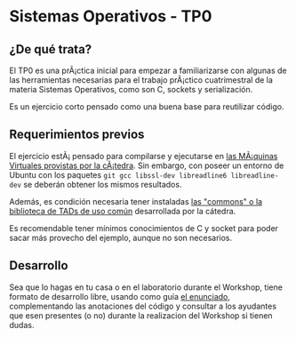 # Sistemas Operativos - TP0

## ¿De qué trata?
El TP0 es una prÃ¡ctica inicial para empezar a familiarizarse con algunas de las herramientas necesarias para el trabajo prÃ¡ctico cuatrimestral de la materia Sistemas Operativos, como son C, sockets y serialización.

Es un ejercicio corto pensado como una buena base para reutilizar código. 

## Requerimientos previos
El ejercicio estÃ¡ pensado para compilarse y ejecutarse en [las MÃ¡quinas Virtuales provistas por la cÃ¡tedra](https://www.utnso.com/recursos/maquinas-virtuales). Sin embargo, con poseer un entorno de Ubuntu con los paquetes `git gcc libssl-dev libreadline6 libreadline-dev` se deberán obtener los mismos resultados.

Además, es condición necesaria tener instaladas [las "commons" o la biblioteca de TADs de uso común](https://github.com/sisoputnfrba/so-commons-library) desarrollada por la cátedra.

Es recomendable tener mínimos conocimientos de C y socket para poder sacar más provecho del ejemplo, aunque no son necesarios.

## Desarrollo

Sea que lo hagas en tu casa o en el laboratorio durante el Workshop, tiene formato de desarrollo libre, usando como guía [el enunciado](https://docs.google.com/document/d/1azSR9T_LosaMeLk_WT5HgN71-2QVum-rtEgXOTQLZt8), complementando las anotaciones del código y consultar a los ayudantes que esen presentes (o no) durante la realizacion del Workshop si tienen dudas.
